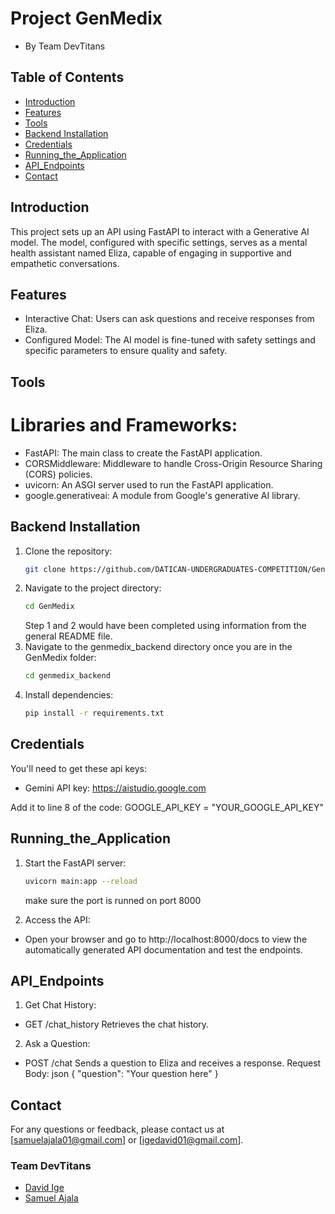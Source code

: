 # Project GenMedix
- By Team DevTitans

## Table of Contents
- [Introduction](#introduction)
- [Features](#features)
- [Tools](#tools)
- [Backend Installation](#backend-installation)
- [Credentials](#credentials)
- [Running_the_Application](#running-the-application)
- [API_Endpoints](#api-endpoints)
- [Contact](#contact)

## Introduction
This project sets up an API using FastAPI to interact with a Generative AI model. The model, configured with specific settings, serves as a mental health assistant named Eliza, capable of engaging in supportive and empathetic conversations.

## Features
- Interactive Chat: Users can ask questions and receive responses from Eliza.
- Configured Model: The AI model is fine-tuned with safety settings and specific parameters to ensure quality and safety.

## Tools
# Libraries and Frameworks:
- FastAPI: The main class to create the FastAPI application.
- CORSMiddleware: Middleware to handle Cross-Origin Resource Sharing (CORS) policies.
- uvicorn: An ASGI server used to run the FastAPI application.
- google.generativeai: A module from Google's generative AI library.

## Backend Installation
1. Clone the repository:
    ```bash
    git clone https://github.com/DATICAN-UNDERGRADUATES-COMPETITION/GenMedix.git
    ```
2. Navigate to the project directory:
    ```bash
    cd GenMedix
    ```
    Step 1 and 2 would have been completed using information from the general README file.
3. Navigate to the genmedix_backend directory once you are in the GenMedix folder:
    ```bash
    cd genmedix_backend
    ```
4. Install dependencies:
    ```bash
    pip install -r requirements.txt
    ```


## Credentials
You'll need to get these api keys:
- Gemini API key: https://aistudio.google.com

Add it to line 8 of the code:
GOOGLE_API_KEY = "YOUR_GOOGLE_API_KEY"

## Running_the_Application
1. Start the FastAPI server:
    ```bash
    uvicorn main:app --reload
    ```
    make sure the port is runned on port 8000

2. Access the API:
- Open your browser and go to http://localhost:8000/docs to view the automatically generated API documentation and test the endpoints.


## API_Endpoints
1. Get Chat History:

- GET /chat_history
Retrieves the chat history.

2. Ask a Question:

- POST /chat
Sends a question to Eliza and receives a response.
Request Body:
json
{
  "question": "Your question here"
}


## Contact
For any questions or feedback, please contact us at [samuelajala01@gmail.com] or [igedavid01@gmail.com].

### Team DevTitans
- [David Ige](https://github.com/defdave)
- [Samuel Ajala](https://github.com/samuelajala01)
